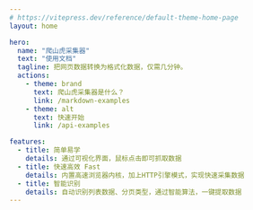 ```yaml
---
# https://vitepress.dev/reference/default-theme-home-page
layout: home

hero:
  name: "爬山虎采集器"
  text: "使用文档"
  tagline: 把网页数据转换为格式化数据，仅需几分钟。
  actions:
    - theme: brand
      text: 爬山虎采集器是什么？
      link: /markdown-examples
    - theme: alt
      text: 快速开始
      link: /api-examples

features:
  - title: 简单易学
    details: 通过可视化界面，鼠标点击即可抓取数据
  - title: 快速高效 Fast
    details: 内置高速浏览器内核，加上HTTP引擎模式，实现快速采集数据 
  - title: 智能识别
    details: 自动识别列表数据、分页类型，通过智能算法，一键提取数据
---
```



